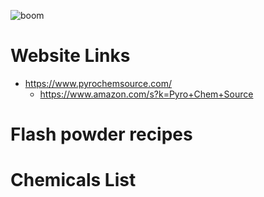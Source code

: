 ![boom](https://user-images.githubusercontent.com/53458032/177469494-5257959b-1966-4b8c-a97a-995b935ba03d.jpg)

# Website Links
- https://www.pyrochemsource.com/
  - https://www.amazon.com/s?k=Pyro+Chem+Source

# Flash powder recipes



# Chemicals List
